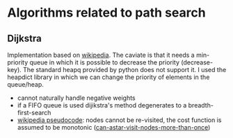 # Algorithms related to path search

## Dijkstra

Implementation based on [wikipedia](https://en.wikipedia.org/wiki/Dijkstra%27s_algorithm). The caviate is 
that it needs a min-priority queue in which it is possible to decrease the priority (decrease-key). The standard 
heapq provided by python does not support it. I used the heapdict library in which we can change the priority of elements 
in the queue/heap.

  * cannot naturally handle negative weights
  * if a FIFO queue is used dijikstra's method degenerates to a breadth-first-search
  * [wikipedia pseudocode](https://en.wikipedia.org/wiki/A%2a_search_algorithm): nodes cannot be re-visited, the cost function is assumed to be monotonic ([can-astar-visit-nodes-more-than-once](https://stackoverflow.com/questions/21441662/can-astar-visit-nodes-more-than-once))
  


